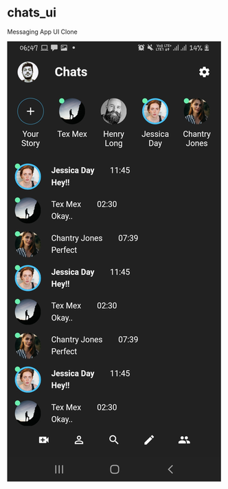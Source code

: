 # chats_ui

Messaging App UI Clone

![alt text](https://github.com/hsinha610/chats_ui/blob/master/Screenshot_20210216-064757.jpg)
